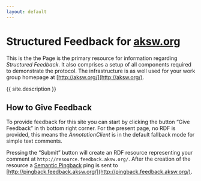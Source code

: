 ```yaml
---
layout: default
---
```


# Structured Feedback for [aksw.org](http://aksw.org/)

This is the the Page is the primary resource for information regarding *Structured Feedback*.
It also comprises a setup of all components required to demonstrate the protocol.
The infrastructure is as well used for your work group homepage at [http://aksw.org/](http://aksw.org/).

{{ site.description }}

## How to Give Feedback

To provide feedback for this site you can start by clicking the button “Give Feedback” in th bottom right corner.
For the present page, no RDF is provided, this means the *AnnotationClient* is in the default fallback mode for simple text comments.
<!-- On [http://aksw.org/](http://aksw.org/) you should also be able to create patches. -->

Pressing the “Submit” button will create an RDF resource representing your comment at `http://resource.feedback.aksw.org/`.
After the creation of the resource a [Semantic Pingback](https://aksw.github.io/SemanticPingback/) ping is sent to [http://pingback.feedback.aksw.org/](http://pingback.feedback.aksw.org/).
